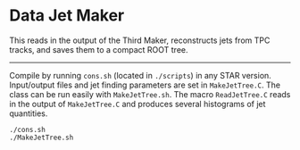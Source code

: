 # Data Jet Maker

This reads in the output of the Third Maker, reconstructs jets from TPC tracks, and saves them to a compact ROOT tree.

---

Compile by running `cons.sh` (located in `./scripts`) in any STAR version. Input/output files and jet finding parameters are set in `MakeJetTree.C`. The class can be run easily with `MakeJetTree.sh`. The macro `ReadJetTree.C` reads in the output of `MakeJetTree.C` and produces several histograms of jet quantities.

```
./cons.sh
./MakeJetTree.sh
```
